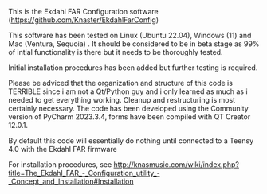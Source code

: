 This is the Ekdahl FAR Configuration software 
(https://github.com/Knaster/EkdahlFarConfig)

This software has been tested on Linux (Ubuntu 22.04), Windows (11) and Mac (Ventura, Sequoia) . 
It should be considered to be in beta stage as 99% of intial functionality is there but it needs to be thoroughly tested.

Initial installation procedures has been added but further testing is required.

Please be adviced that the organization and structure of this code is TERRIBLE since i am not a Qt/Python guy and i
only learned as much as i needed to get everything working. Cleanup and restructuring is most certainly necessary.
The code has been developed using the Community version of PyCharm 2023.3.4, forms have been compiled with
QT Creator 12.0.1.

By default this code will essentially do nothing until connected to a Teensy 4.0 with the Ekdahl FAR firmware

For installation procedures, see http://knasmusic.com/wiki/index.php?title=The_Ekdahl_FAR_-_Configuration_utility_-_Concept_and_Installation#Installation
